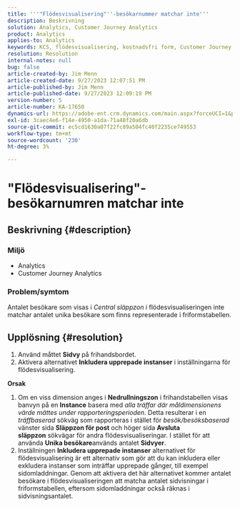 ```yaml
---
title: '''"Flödesvisualisering"''-besökarnummer matchar inte'''
description: Beskrivning
solution: Analytics, Customer Journey Analytics
product: Analytics
applies-to: Analytics
keywords: KCS, flödesvisualisering, kostnadsfri form, Customer Journey Analytics, matchning, besökare
resolution: Resolution
internal-notes: null
bug: false
article-created-by: Jim Menn
article-created-date: 9/27/2023 12:07:51 PM
article-published-by: Jim Menn
article-published-date: 9/27/2023 12:09:19 PM
version-number: 5
article-number: KA-17650
dynamics-url: https://adobe-ent.crm.dynamics.com/main.aspx?forceUCI=1&pagetype=entityrecord&etn=knowledgearticle&id=e354eb7a-2e5d-ee11-be6f-6045bd006268
exl-id: 3caec4e6-f14e-4950-a1da-71a48f20a6db
source-git-commit: ec5cd1630a07f22fc89a504fc40f2235ce749553
workflow-type: tm+mt
source-wordcount: '230'
ht-degree: 3%

---
```


# &quot;Flödesvisualisering&quot;-besökarnumren matchar inte

## Beskrivning {#description}


### <b>Miljö</b>

- Analytics 
- Customer Journey Analytics




### <b>Problem/symtom</b>

Antalet besökare som visas i *Central släppzon* i flödesvisualiseringen inte matchar antalet unika besökare som finns representerade i friformstabellen.


## Upplösning {#resolution}


1. Använd måttet <b>Sidvy </b>på frihandsbordet.
2. Aktivera alternativet <b>Inkludera upprepade instanser</b> i inställningarna för flödesvisualisering.




<b>Orsak</b>

1. Om en viss dimension anges i <b>Nedrullningszon</b> i frihandstabellen visas banvyn på en <b>Instance</b> basera med *alla träffar där måldimensionens värde mättes under rapporteringsperioden*. Detta resulterar i en *träffbaserad* sökväg som rapporteras i stället för *besök/besöksbaserad* vänster sida <b>Släppzon för post</b> och höger sida <b>Avsluta släppzon</b> sökvägar för andra flödesvisualiseringar. I stället för att använda <b>Unika besökare</b>används antalet <b>Sidvyer</b>.
2. Inställningen <b>Inkludera upprepade instanser</b> alternativet för flödesvisualisering är ett alternativ som gör att du kan inkludera eller exkludera instanser som inträffar upprepade gånger, till exempel sidomladdningar. Genom att aktivera det här alternativet kommer antalet besökare i flödesvisualiseringen att matcha antalet sidvisningar i friformstabellen, eftersom sidomladdningar också räknas i sidvisningsantalet.

